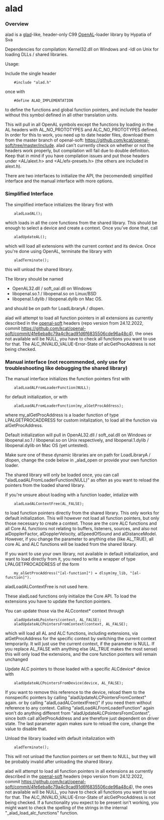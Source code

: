 # alad

### Overview

alad is a [glad](https://github.com/Dav1dde/glad)-like, header-only C99 [OpenAL](http://www.openal.org/)-loader library by Hypatia of Sva

Dependencies for compilation: Kernel32.dll on Windows and -ldl on Unix for loading DLLs / shared libraries.

Usage:

Include the single header

        #include "alad.h"
        
once with

        #define ALAD_IMPLEMENTATION

to define the functions and global function pointers, and include the header without this symbol defined in all other translation units.

This will pull in all OpenAL symbols except the functions by loading in the AL headers with AL_NO_PROTOTYPES and ALC_NO_PROTOTYPES defined.
In order for this to work, you need up to date header files, download them from the master branch of openal-soft:
    https://github.com/kcat/openal-soft/tree/master/include.
alad can't currently check on whether or not the headers work properly, but compilation will fail due to double definition.
Keep that in mind if you have compilation issues and put those headers under <AL/alext.h> and <AL/efx-presets.h> (the others are included in alext.h).

There are two interfaces to initialize the API, the (recomended) simplified interface and the manual interface with more options. 

### Simplified Interface

The simplified interface initializes the library first with

        aladLoadAL();

which loads in all the core functions from the shared library. This should be enough to select a device and create a context. Once you've done that, call

        aladUpdateAL();

which will load all extensions with the current context and its device. Once you're done using OpenAL, terminate the library with

        aladTerminate();

this will unload the shared library.

The library should be named
- OpenAL32.dll / soft_oal.dll on Windows
- libopenal.so.1 / libopenal.so on Linux/BSD
- libopenal.1.dylib / libopenal.dylib on Mac OS.

and should be on path for LoadLibraryA / dlopen.

alad will attempt to load all function pointers in all extensions as currently described in the [openal-soft](https://github.com/kcat/openal-soft) headers (repo version from 24.12.2022, commit https://github.com/kcat/openal-soft/commit/4fe6eba8c79a4c9cad91d6f6835506cde96a48c4), the ones not available will be NULL, you have to check all functions you want to use for that.
The ALC_INVALID_VALUE-Error-State of alcGetProcAddress is not being checked.


### Manual interface (not recommended, only use for troubleshooting like debugging the shared library)

The manual interface initializes the function pointers first with

        aladLoadALFromLoaderFunction(NULL);

for default initialization, or with

        aladLoadALFromLoaderFunction(my_alGetProcAddress);

where my_alGetProcAddress is a loader function of type LPALGETPROCADDRESS for custom initalization, to load all the function via alGetProcAddress.

Default initialization will pull in OpenAL32.dll / soft_oal.dll on Windows or libopenal.so.1 / libopenal.so on Unix respectively,
and libopenal.1.dylib / libopenal.dylib on Mac OS (yet untested).

Make sure one of these dynamic libraries are on path for LoadLibraryA / dlopen, change the code below in _alad_open or provide your own function loader.

The shared library will only be loaded once, you can call "aladLoadALFromLoaderFunction(NULL)" as often as you want
to reload the pointers from the loaded shared library.

If you're unsure about loading with a function loader, intialize with

        aladLoadALContextFree(AL_FALSE);

to load function pointers directly from the shared library. This only works for default initialization.
This will however not load all function pointers, but only those necessary to create a context.
Those are the core ALC functions and all Core AL functions not relating to buffers, listeners, sources,
and also not alDopplerFactor, alDopplerVelocity, alSpeedOfSound and alDistanceModel.
However, if you change the parameter to anything else (like AL_TRUE), all core AL and ALC functions will be loaded from the shared library.

If you want to use your own library, not available in default initialization, and want to load directly from it, you need to write a wrapper of type
LPALGETPROCADDRESS of the form

        my_alGetProcAddress("[al-function]") = dlsym(my_lib, "[al-function]").
        
aladLoadALContextFree is not used here.

These aladLoad functions only initialize the Core API. To load the extensions you have to update the function pointers.

You can update those via the ALCcontext* context through

        aladUpdateALPointers(context, AL_FALSE);
        aladUpdateALCPointersFromContext(context, AL_FALSE);

which will load all AL and ALC functions, including extensions, via alGetProcAddress for the specific context
by switching the current context temporarily. It will just use the current context, if the parameter is NULL.
If you replace AL_FALSE with anything else (AL_TRUE makes the most sense) this will only load the extensions,
and the core function pointers will remain unchanged


Update ALC pointers to those loaded with a specific ALCdevice* device with

        aladUpdateALCPointersFromDevice(device, AL_FALSE);

If you want to remove this reference to the device, reload them to the nonspecific pointers by calling "aladUpdateALCPointersFromContext" again.
or by calling "aladLoadALContextFree()" if you need them without reference to any context.
Calling "aladLoadALFromLoaderFunction" again won't do anything different from "aladUpdateALCPointersFromContext",
since both call alGetProcAddress and are therefore just dependent on driver state.
The last parameter again makes sure to reload the core, change the value to disable that.

Unload the library loaded with default initalization with

        aladTerminate();
        
This will not unload the function pointers or set them to NULL, but they will be probably invalid after unloading the shared library.

alad will attempt to load all function pointers in all extensions as currently described in the [openal-soft](https://github.com/kcat/openal-soft) headers (repo version from 24.12.2022, commit https://github.com/kcat/openal-soft/commit/4fe6eba8c79a4c9cad91d6f6835506cde96a48c4), the ones not available will be NULL, you have to check all functions you want to use for that.
The ALC_INVALID_VALUE-Error-State of alcGetProcAddress is not being checked.
If a functionality you expect to be present isn't working, you might want to check the spelling of the strings in the internal "_alad_load_alc_functions" function.



